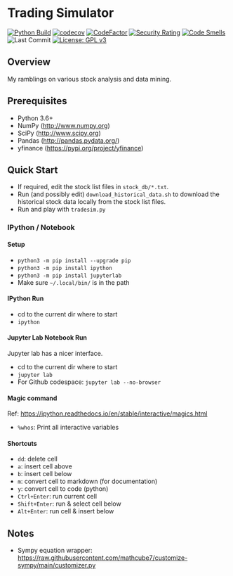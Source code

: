 # Trading Simulator
[![Python Build](https://github.com/mathieugouin/tradesim/actions/workflows/ci.yml/badge.svg)](https://github.com/mathieugouin/tradesim/actions/workflows/ci.yml)
[![codecov](https://codecov.io/gh/mathieugouin/tradesim/branch/master/graph/badge.svg?token=4ZZ9V7NU91)](https://codecov.io/gh/mathieugouin/tradesim)
[![CodeFactor](https://www.codefactor.io/repository/github/mathieugouin/tradesim/badge/master)](https://www.codefactor.io/repository/github/mathieugouin/tradesim/overview/master)
[![Security Rating](https://sonarcloud.io/api/project_badges/measure?project=mathieugouin_tradesim&metric=security_rating)](https://sonarcloud.io/summary/new_code?id=mathieugouin_tradesim)
[![Code Smells](https://sonarcloud.io/api/project_badges/measure?project=mathieugouin_tradesim&metric=code_smells)](https://sonarcloud.io/summary/new_code?id=mathieugouin_tradesim)
![Last Commit](https://img.shields.io/github/last-commit/mathieugouin/tradesim)
[![License: GPL v3](https://img.shields.io/badge/License-GPLv3-blue.svg)](https://www.gnu.org/licenses/gpl-3.0)

## Overview
My ramblings on various stock analysis and data mining.

## Prerequisites
* Python 3.6+
* NumPy (<http://www.numpy.org>)
* SciPy (<http://www.scipy.org>)
* Pandas (<http://pandas.pydata.org/>)
* yfinance (<https://pypi.org/project/yfinance>)

## Quick Start
* If required, edit the stock list files in `stock_db/*.txt`.
* Run (and possibly edit) `download_historical_data.sh` to download the historical stock data locally from the stock list files.
* Run and play with `tradesim.py`

### IPython / Notebook
#### Setup
* `python3 -m pip install --upgrade pip`
* `python3 -m pip install ipython`
* `python3 -m pip install jupyterlab`
* Make sure `~/.local/bin/` is in the path

#### IPython Run
* cd to the current dir where to start
* `ipython`

#### Jupyter Lab Notebook Run
Jupyter lab has a nicer interface.
* cd to the current dir where to start
* `jupyter lab`
* For Github codespace: `jupyter lab --no-browser`

#### Magic command
Ref: https://ipython.readthedocs.io/en/stable/interactive/magics.html
* `%whos`: Print all interactive variables

#### Shortcuts
* `dd`: delete cell
* `a`: insert cell above
* `b`: insert cell below
* `m`: convert cell to markdown (for documentation)
* `y`: convert cell to code (python)
* `Ctrl+Enter`: run current cell
* `Shift+Enter`: run & select cell below
* `Alt+Enter`: run cell & insert below

## Notes
* Sympy equation wrapper: https://raw.githubusercontent.com/mathcube7/customize-sympy/main/customizer.py
